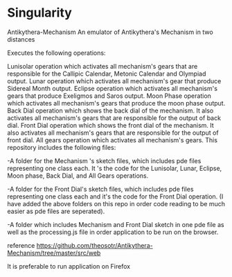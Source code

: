 # Singularity

Antikythera-Mechanism
An emulator of Antikythera's Mechanism in two distances



Executes the following operations:

Lunisolar operation which activates all mechanism's gears that are responsible for the Callipic Calendar, Metonic Calendar and Olympiad output.
Lunar operation which activates all mechanism's gear that produce Sidereal Month output.
Eclipse operation which activates all mechanism's gears that produce Exeligmos and Saros output.
Moon Phase operation which activates all mechanism's gears that produce the moon phase output.
Back Dial operation which shows the back dial of the mechanism. It also activates all mechanism's gears that are responsible for the output of back dial.
Front Dial operation which shows the front dial of the mechanism. It also activates all mechanism's gears that are responsible for the output of front dial.
All gears operation which activates all mechanism's gears.
This repository includes the following files:

-A folder for the Mechanism 's sketch files, which includes pde files representing one class each. It 's the code for the Lunisolar, Lunar, Eclipse, Moon phase, Back Dial, and All Gears operations.

-A folder for the Front Dial's sketch files, which includes pde files representing one class each and it's the code for the Front Dial operation. (I have added the above folders on this repo in order code reading to be much easier as pde files are seperated).

-A folder which includes Mechanism and Front Dial sketch in one pde file as well as the processing.js file in order application to be run on the browser.


reference 
https://github.com/theosotr/Antikythera-Mechanism/tree/master/src/web

It is preferable to run application on Firefox
